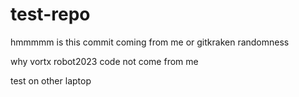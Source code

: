 # test-repo
hmmmmm is this commit coming from me or gitkraken randomness

why vortx robot2023 code not come from me

test on other laptop